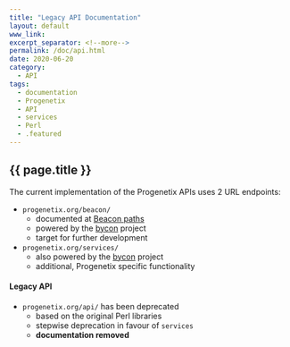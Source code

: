 ```yaml
---
title: "Legacy API Documentation"
layout: default
www_link:
excerpt_separator: <!--more-->
permalink: /doc/api.html
date: 2020-06-20
category:
  - API
tags:
  - documentation
  - Progenetix
  - API
  - services
  - Perl
  - .featured
---
```


## {{ page.title }}

The current implementation of the Progenetix APIs uses 2 URL endpoints:

* `progenetix.org/beacon/`
  - documented at [Beacon paths](/doc/beacon/paths.html)
  - powered by the [bycon](http://github.com/progenetix/bycon/) project
  - target for further development
* `progenetix.org/services/`
  - also powered by the [bycon](http://github.com/progenetix/bycon/) project
  - additional, Progenetix specific functionality

#### Legacy API

* `progenetix.org/api/` has been deprecated
  - based on the original Perl libraries
  - stepwise deprecation in favour of `services`
  - **documentation removed**

<!--more-->
